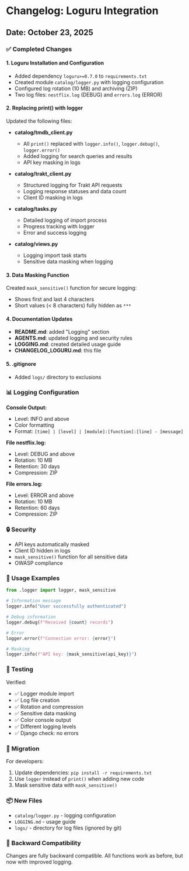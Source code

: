 # Changelog: Loguru Integration

## Date: October 23, 2025

### ✅ Completed Changes

#### 1. Loguru Installation and Configuration
- Added dependency `loguru>=0.7.0` to `requirements.txt`
- Created module `catalog/logger.py` with logging configuration
- Configured log rotation (10 MB) and archiving (ZIP)
- Two log files: `nestflix.log` (DEBUG) and `errors.log` (ERROR)

#### 2. Replacing print() with logger
Updated the following files:

- **catalog/tmdb_client.py**
  - All `print()` replaced with `logger.info()`, `logger.debug()`, `logger.error()`
  - Added logging for search queries and results
  - API key masking in logs

- **catalog/trakt_client.py**
  - Structured logging for Trakt API requests
  - Logging response statuses and data count
  - Client ID masking in logs

- **catalog/tasks.py**
  - Detailed logging of import process
  - Progress tracking with logger
  - Error and success logging

- **catalog/views.py**
  - Logging import task starts
  - Sensitive data masking when logging

#### 3. Data Masking Function
Created `mask_sensitive()` function for secure logging:
- Shows first and last 4 characters
- Short values (< 8 characters) fully hidden as `***`

#### 4. Documentation Updates
- **README.md**: added "Logging" section
- **AGENTS.md**: updated logging and security rules
- **LOGGING.md**: created detailed usage guide
- **CHANGELOG_LOGURU.md**: this file

#### 5. .gitignore
- Added `logs/` directory to exclusions

### 📊 Logging Configuration

**Console Output:**
- Level: INFO and above
- Color formatting
- Format: `[time] | [level] | [module]:[function]:[line] - [message]`

**File nestflix.log:**
- Level: DEBUG and above
- Rotation: 10 MB
- Retention: 30 days
- Compression: ZIP

**File errors.log:**
- Level: ERROR and above
- Rotation: 10 MB
- Retention: 60 days
- Compression: ZIP

### 🔒 Security

- API keys automatically masked
- Client ID hidden in logs
- `mask_sensitive()` function for all sensitive data
- OWASP compliance

### 📝 Usage Examples

```python
from .logger import logger, mask_sensitive

# Information message
logger.info("User successfully authenticated")

# Debug information
logger.debug(f"Received {count} records")

# Error
logger.error(f"Connection error: {error}")

# Masking
logger.info(f"API key: {mask_sensitive(api_key)}")
```

### 🧪 Testing

Verified:
- ✅ Logger module import
- ✅ Log file creation
- ✅ Rotation and compression
- ✅ Sensitive data masking
- ✅ Color console output
- ✅ Different logging levels
- ✅ Django check: no errors

### 🚀 Migration

For developers:
1. Update dependencies: `pip install -r requirements.txt`
2. Use `logger` instead of `print()` when adding new code
3. Mask sensitive data with `mask_sensitive()`

### 📦 New Files

- `catalog/logger.py` - logging configuration
- `LOGGING.md` - usage guide
- `logs/` - directory for log files (ignored by git)

### 🔄 Backward Compatibility

Changes are fully backward compatible. All functions work as before, but now with improved logging.
